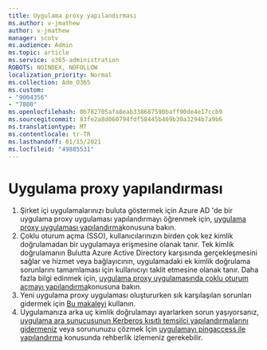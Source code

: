 ```yaml
---
title: Uygulama proxy yapılandırması
ms.author: v-jmathew
author: v-jmathew
manager: scotv
ms.audience: Admin
ms.topic: article
ms.service: o365-administration
ROBOTS: NOINDEX, NOFOLLOW
localization_priority: Normal
ms.collection: Adm_O365
ms.custom:
- "9004356"
- "7800"
ms.openlocfilehash: 0b782705afa8eab338687590baff90de4e17ccb9
ms.sourcegitcommit: 83fe2a8d060794fdf58445b469b30a3294b7a9b6
ms.translationtype: MT
ms.contentlocale: tr-TR
ms.lasthandoff: 01/15/2021
ms.locfileid: "49885531"
---
```

# <a name="app-proxy-configuration"></a>Uygulama proxy yapılandırması

1. Şirket içi uygulamalarınızı buluta göstermek için Azure AD 'de bir uygulama proxy uygulaması yapılandırmayı öğrenmek için, [uygulama proxy uygulaması yapılandırma](https://docs.microsoft.com/azure/active-directory/application-proxy-config-how-to)konusuna bakın.
2. Çoklu oturum açma (SSO), kullanıcılarınızın birden çok kez kimlik doğrulamadan bir uygulamaya erişmesine olanak tanır. Tek kimlik doğrulamanın Bulutta Azure Active Directory karşısında gerçekleşmesini sağlar ve hizmet veya bağlayıcının, uygulamadaki ek kimlik doğrulama sorunlarını tamamlaması için kullanıcıyı taklit etmesine olanak tanır. Daha fazla bilgi edinmek için, [uygulama proxy uygulamasında çoklu oturum açmayı yapılandırma](https://docs.microsoft.com/azure/active-directory/application-proxy-config-sso-how-to)konusuna bakın.
3. Yeni uygulama proxy uygulaması oluştururken sık karşılaşılan sorunları gidermek için [Bu makaleyi](https://docs.microsoft.com/azure/active-directory/application-proxy-config-problem) kullanın.
4. Uygulamanıza arka uç kimlik doğrulamayı ayarlarken sorun yaşıyorsanız, [uygulama ara sunucusunun Kerberos kısıtlı temsilci yapılandırmalarını gidermeniz](https://docs.microsoft.com/azure/active-directory/application-proxy-back-end-kerberos-constrained-delegation-how-to) veya sorununuzu çözmek Için [uygulamayı pingaccess ile yapılandırma](https://docs.microsoft.com/azure/active-directory/application-proxy-back-end-ping-access-how-to) konusunda rehberlik izlemeniz gerekebilir.
